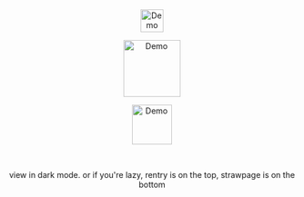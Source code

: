 
⠀
<p align="center">
<a href="https://rentry.co/cipherites">
  <img src="https://cdn.discordapp.com/attachments/1062717625764950068/1431545835035820053/IMG_20251025_153135.jpg?ex=68fe7733&is=68fd25b3&hm=d450ce0495f8bf54705020e71b042693b5bbf2d8ca94448c858e71a8ffb2aa0f&" alt="Demo" width="40">
</a>

<p align="center">
<a href="https://x.com/wawanomi/status/1895801104086220877?t=60aFQ6RIpuZpKTUzY7Rsgw&s=19">
  <img src="https://cdn.discordapp.com/attachments/1062717625764950068/1431549883268988979/Untitled1611_20251025154632.png?ex=68ff23b9&is=68fdd239&hm=d527bc3b53a5e370a5339391d36134ceb44e8474b14fa8494282dcd23221e6fb&" alt="Demo" width="100">
</a>
  
<p align="center">
<a href="https://cipherites.straw.page/">
  <img src="https://cdn.discordapp.com/attachments/1062717625764950068/1431915815426592850/Untitled1613_20251026160129.png?ex=68ff2706&is=68fdd586&hm=bb5d2e587b9ddbd69101890018dc442804cfa4266241fa010e2ff88fc0d921bb&" alt="Demo" width="70">
</a>

⠀
<p align="center"> view in dark mode. or if you're lazy, rentry is on the top, strawpage is on the bottom
